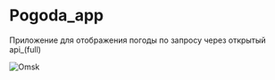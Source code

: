 # Pogoda_app
Приложение для отображения погоды по запросу через открытый api_(full)


![Omsk](https://user-images.githubusercontent.com/76496638/126635629-9be589fb-b877-4970-8e78-385775d34ca8.png)
